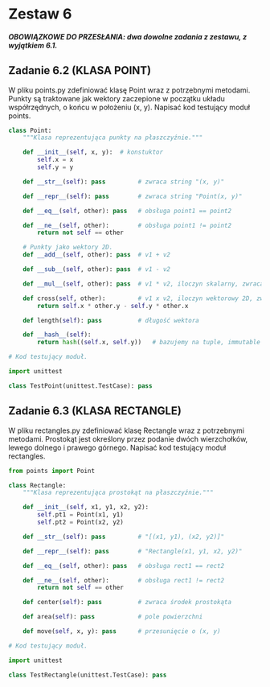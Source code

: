 # Zestaw 6

##### OBOWIĄZKOWE DO PRZESŁANIA: dwa dowolne zadania z zestawu, z wyjątkiem 6.1.

## Zadanie 6.2 (KLASA POINT)
W pliku points.py zdefiniować klasę Point wraz z potrzebnymi metodami. Punkty są traktowane jak wektory zaczepione w początku układu współrzędnych, o końcu w położeniu (x, y). Napisać kod testujący moduł points.

``` python
class Point:
    """Klasa reprezentująca punkty na płaszczyźnie."""

    def __init__(self, x, y):  # konstuktor
        self.x = x
        self.y = y

    def __str__(self): pass         # zwraca string "(x, y)"

    def __repr__(self): pass        # zwraca string "Point(x, y)"

    def __eq__(self, other): pass   # obsługa point1 == point2

    def __ne__(self, other):        # obsługa point1 != point2
        return not self == other

    # Punkty jako wektory 2D.
    def __add__(self, other): pass  # v1 + v2

    def __sub__(self, other): pass  # v1 - v2

    def __mul__(self, other): pass  # v1 * v2, iloczyn skalarny, zwraca liczbę

    def cross(self, other):         # v1 x v2, iloczyn wektorowy 2D, zwraca liczbę
        return self.x * other.y - self.y * other.x

    def length(self): pass          # długość wektora

    def __hash__(self):
        return hash((self.x, self.y))   # bazujemy na tuple, immutable points

# Kod testujący moduł.

import unittest

class TestPoint(unittest.TestCase): pass
```

## Zadanie 6.3 (KLASA RECTANGLE)
W pliku rectangles.py zdefiniować klasę Rectangle wraz z potrzebnymi metodami. Prostokąt jest określony przez podanie dwóch wierzchołków, lewego dolnego i prawego górnego. Napisać kod testujący moduł rectangles.

``` python
from points import Point

class Rectangle:
    """Klasa reprezentująca prostokąt na płaszczyźnie."""

    def __init__(self, x1, y1, x2, y2):
        self.pt1 = Point(x1, y1)
        self.pt2 = Point(x2, y2)

    def __str__(self): pass         # "[(x1, y1), (x2, y2)]"

    def __repr__(self): pass        # "Rectangle(x1, y1, x2, y2)"

    def __eq__(self, other): pass   # obsługa rect1 == rect2

    def __ne__(self, other):        # obsługa rect1 != rect2
        return not self == other

    def center(self): pass          # zwraca środek prostokąta

    def area(self): pass            # pole powierzchni

    def move(self, x, y): pass      # przesunięcie o (x, y)

# Kod testujący moduł.

import unittest

class TestRectangle(unittest.TestCase): pass
```